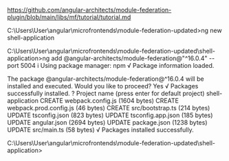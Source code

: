 https://github.com/angular-architects/module-federation-plugin/blob/main/libs/mf/tutorial/tutorial.md

C:\Users\User\angular\microfrontends\module-federation-updated>ng new shell-application

C:\Users\User\angular\microfrontends\module-federation-updated\shell-application>ng add @angular-architects/module-federation@"^16.0.4" --port 5004
i Using package manager: npm
√ Package information loaded.

The package @angular-architects/module-federation@^16.0.4 will be installed and executed.
Would you like to proceed? Yes
√ Packages successfully installed.
? Project name (press enter for default project) shell-application
CREATE webpack.config.js (1604 bytes)
CREATE webpack.prod.config.js (46 bytes)
CREATE src/bootstrap.ts (214 bytes)
UPDATE tsconfig.json (823 bytes)
UPDATE tsconfig.app.json (185 bytes)
UPDATE angular.json (2694 bytes)
UPDATE package.json (1238 bytes)
UPDATE src/main.ts (58 bytes)
√ Packages installed successfully.

C:\Users\User\angular\microfrontends\module-federation-updated\shell-application>